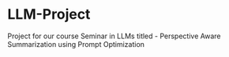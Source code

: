 # LLM-Project
Project for our course Seminar in LLMs titled - Perspective Aware Summarization using Prompt Optimization  

